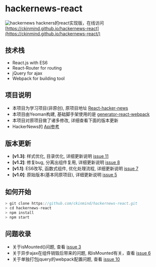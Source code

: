 # hackernews-react
![hackernews](https://raw.githubusercontent.com/ckinmind/hackernews-react/master/src/images/screenshot.png)
hackners的react实现版，在线访问 [https://ckinmind.github.io/hackernews-react](https://ckinmind.github.io/hackernews-react/)

## 技术栈
- React.js with ES6
- React-Router for routing
- jQuery for ajax
- Webpack for building tool

## 项目说明
- 本项目为学习项目(非原创), 原项目地址 [React-hacker-news](https://github.com/gokulkrishh/React-hacker-news)
- 本项目由Yeoman构建, 基础脚手架使用的是 [generator-react-webpack](https://github.com/react-webpack-generators/generator-react-webpack)
- 本项目对原项目做了诸多修改, 详细查看下面的版本更新
- HackerNews的 [Api参考](https://github.com/HackerNews/API)

## 版本更新
- **[v1.3]**: 样式优化, 目录优化, 详细更新说明 [issue 11](https://github.com/ckinmind/hackernews-react/issues/11)
- **[v1.2]**: 修复bug, 分离出组件复用, 详细更新说明 [issue 8](https://github.com/ckinmind/hackernews-react/issues/8)
- **[v1.1]**: ES6改写, 函数式组件, 优化处理流程, 详细更新说明 [issue 7](https://github.com/ckinmind/hackernews-react/issues/7)
- **[v1.0]**: 原始版本(基本同原项目), 详细更新说明 [issue 5](https://github.com/ckinmind/hackernews-react/issues/5)

## 如何开始
```js
> git clone https://github.com/ckinmind/hackernews-react.git
> cd hackernews-react
> npm install
> npm start
```

## 问题收录
- 关于isMounted()问题, 查看 [issue 3](https://github.com/ckinmind/hackernews-react/issues/3)
- 关于异步ajax在组件销毁后带来的问题, 和isMounted有关，查看 [issue 6](https://github.com/ckinmind/hackernews-react/issues/6)
- 关于单独打包jquery的webpack配置问题, 查看 [issue 10](https://github.com/ckinmind/hackernews-react/issues/10)